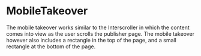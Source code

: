 # MobileTakeover
The mobile takeover works similar to the Interscroller in which the content comes into view as the user scrolls the publisher page. The mobile takeover however also includes a rectangle in the top of the page, and a small rectangle at the bottom of the page.
